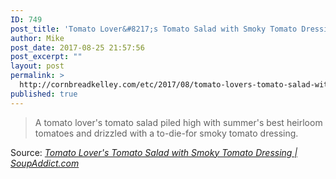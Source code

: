 ```yaml
---
ID: 749
post_title: 'Tomato Lover&#8217;s Tomato Salad with Smoky Tomato Dressing'
author: Mike
post_date: 2017-08-25 21:57:56
post_excerpt: ""
layout: post
permalink: >
  http://cornbreadkelley.com/etc/2017/08/tomato-lovers-tomato-salad-with-smoky-tomato-dressing/
published: true
---
```

<blockquote><a href="http://soupaddict.com/2017/08/tomato-lovers-tomato-salad/"><img class="alignnone size-full" src="http://cornbreadkelley.com/wp-content/uploads/2017/08/tomato-lovers-tomato-salad-1044.jpg" alt="" /></a>A tomato lover's tomato salad piled high with summer's best heirloom tomatoes and drizzled with a to-die-for smoky tomato dressing.</blockquote>
Source: <em><a href="http://soupaddict.com/2017/08/tomato-lovers-tomato-salad/">Tomato Lover's Tomato Salad with Smoky Tomato Dressing | SoupAddict.com</a></em>